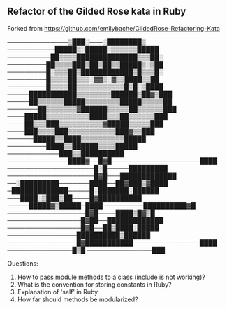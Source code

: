 ## Refactor of the Gilded Rose kata in Ruby
Forked from https://github.com/emilybache/GildedRose-Refactoring-Kata


──────────────▒███░───░████████▒ 
───────────█████▒░█████░▒▒▒▒▒▒█████ 
──────────██▒▒▒▒██████████████▒▒▒██░ 
─────────██▒▒▒▒███▒██▒██▒▒█████▒░▒██ 
─────────█░▒▒▒██▒████████████▒█▒▒▒█░ 
─────────█▒▒▒▒██▒▒▒░▓▓▒░▓▒▒████▒▒██ 
─────────█▒▒▒▒██▒▒▒▒▒▒▒▒▒▒▒█▒█░▒████ 
─────███████████▒▒▒▒▒▒▒▒██████▒██▓▒███ 
─────██▒▒▒▒▒▒█████▒▒▒▒▒▒▒▒█████▒▒▒▒▒██ 
───────██▒▒▒▒▒▒▒▓██████▒▒▒▒▒██▒▒▒▒▒▒███ 
────█████▒▒▒▒▒▒▒▒▒▒████▒▒▒██▒▒▒▒▒▒███ 
────██▒▒▒███▒▒▒▒▒▒▒▒▒▒▓█████▒▒▒▒▒███ 
────███▒▒▒▒███▒▒▒▒▒▒▒▒▒▒▒███▓▒▒███ 
──────█████▒▒████▒▒▒▒▒▒▒▒▒▒█████ 
─────────████▒▒██████▒▒▒▒█████ 
────────────███▒▒██████████ 
──────────────████▓──█▓█ 
────────────────────████ 
────────────────────█░█─────█████████ 
────────────────────█▓█───█████████████ 
──░█████████───────████──██▓███▒▓████ 
─█████████████─────█░███████░██████ 
───████░▒███▒██────█▓██████████ 
─────█████▓▒█████─████ 
─────────██████████▓█ 
──────────────────█▓█────████▒█▓▒█ 
─────────────────█▓██──█████████████ 
─────────────────█▓█──██▒████░█████ 
────────────────██████████▒██████ 
────────────────█▓███████████ 
───────────────████ 
───────────────█▒█ 
───────────────███

Questions:
1. How to pass module methods to a class (include is not working)?
2. What is the convention for storing constants in Ruby?
3. Explanation of 'self' in Ruby
4. How far should methods be modularized?
